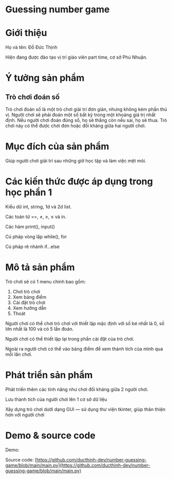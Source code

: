 # Guessing number game

# Giới thiệu

Họ và tên: Đỗ Đức Thịnh

Hiện đang được đào tạo vị trí giáo viên part time, cơ sở Phú Nhuận.

# Ý tưởng sản phẩm

## Trò chơi đoán số

Trò chơi đoán số là một trò chơi giải trí đơn giản, nhưng không kém phần thú vị. Người chơi sẽ phải đoán một số bất kỳ trong một khoảng giá trị nhất định. Nếu người chơi đoán đúng số, họ sẽ thắng còn nếu sai, họ sẽ thua. Trò chơi này có thể được chơi đơn hoặc đối kháng giữa hai người chơi.

# Mục đích của sản phẩm

Giúp người chơi giải trí sau những giờ học tập và làm việc mệt mỏi.

# Các kiến thức được áp dụng trong học phần 1

Kiểu dữ int, string, 1d và 2d list.

Các toán tử ==, ≠, ≥, ≤ và in.

Các hàm print(), input()

Cú pháp vòng lặp while(), for

Cú pháp rẽ nhánh if…else

# Mô tả sản phẩm

Trò chơi sẽ có 1 menu chính bao gồm:

1. Chơi trò chơi
2. Xem bảng điểm
3. Cài đặt trò chơi
4. Xem hướng dẫn
5. Thoát 

Người chơi có thể chơi trò chơi với thiết lập mặc định với số bé nhất là 0, số lớn nhất là 100 và có 5 lần đoán.

Người chơi có thể thiết lập lại trong phần cài đặt của trò chơi.

Ngoài ra người chơi có thể vào bảng điểm để xem thành tích của mình qua mỗi lần chơi.

# Phát triển sản phẩm

Phát triển thêm các tính năng như chơi đối kháng giữa 2 người chơi.

Lưu thành tích của người chơi lên 1 cơ sở dữ liệu

Xây dựng trò chơi dưới dạng GUI — sử dụng thư viện tkinter, giúp thân thiện hơn với người chơi

# Demo & source code

Demo: 

Source code: [https://github.com/ducthinh-dev/number-guessing-game/blob/main/main.py](https://github.com/ducthinh-dev/number-guessing-game/blob/main/main.py)